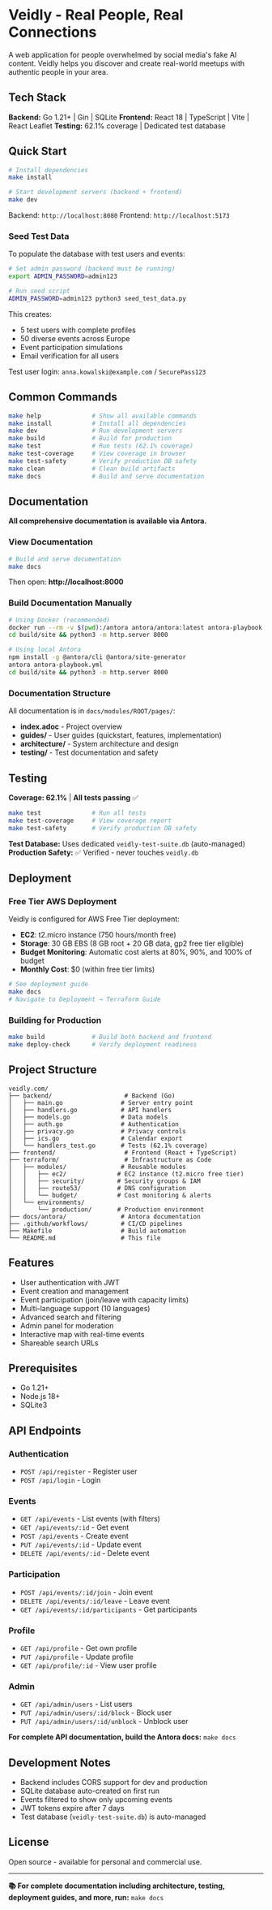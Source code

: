 # Veidly - Real People, Real Connections

A web application for people overwhelmed by social media's fake AI content. Veidly helps you discover and create real-world meetups with authentic people in your area.

## Tech Stack

**Backend:** Go 1.21+ | Gin | SQLite
**Frontend:** React 18 | TypeScript | Vite | React Leaflet
**Testing:** 62.1% coverage | Dedicated test database

## Quick Start

```bash
# Install dependencies
make install

# Start development servers (backend + frontend)
make dev
```

Backend: `http://localhost:8080`
Frontend: `http://localhost:5173`

### Seed Test Data

To populate the database with test users and events:

```bash
# Set admin password (backend must be running)
export ADMIN_PASSWORD=admin123

# Run seed script
ADMIN_PASSWORD=admin123 python3 seed_test_data.py
```

This creates:
- 5 test users with complete profiles
- 50 diverse events across Europe
- Event participation simulations
- Email verification for all users

Test user login: `anna.kowalski@example.com` / `SecurePass123`

## Common Commands

```bash
make help              # Show all available commands
make install           # Install all dependencies
make dev               # Run development servers
make build             # Build for production
make test              # Run tests (62.1% coverage)
make test-coverage     # View coverage in browser
make test-safety       # Verify production DB safety
make clean             # Clean build artifacts
make docs              # Build and serve documentation
```

## Documentation

**All comprehensive documentation is available via Antora.**

### View Documentation

```bash
# Build and serve documentation
make docs
```

Then open: **http://localhost:8000**

### Build Documentation Manually

```bash
# Using Docker (recommended)
docker run --rm -v $(pwd):/antora antora/antora:latest antora-playbook.yml
cd build/site && python3 -m http.server 8000

# Using local Antora
npm install -g @antora/cli @antora/site-generator
antora antora-playbook.yml
cd build/site && python3 -m http.server 8000
```

### Documentation Structure

All documentation is in `docs/modules/ROOT/pages/`:

- **index.adoc** - Project overview
- **guides/** - User guides (quickstart, features, implementation)
- **architecture/** - System architecture and design
- **testing/** - Test documentation and safety

## Testing

**Coverage: 62.1%** | **All tests passing** ✅

```bash
make test              # Run all tests
make test-coverage     # View coverage report
make test-safety       # Verify production DB safety
```

**Test Database:** Uses dedicated `veidly-test-suite.db` (auto-managed)
**Production Safety:** ✅ Verified - never touches `veidly.db`

## Deployment

### Free Tier AWS Deployment

Veidly is configured for AWS Free Tier deployment:

- **EC2**: t2.micro instance (750 hours/month free)
- **Storage**: 30 GB EBS (8 GB root + 20 GB data, gp2 free tier eligible)
- **Budget Monitoring**: Automatic cost alerts at 80%, 90%, and 100% of budget
- **Monthly Cost**: $0 (within free tier limits)

```bash
# See deployment guide
make docs
# Navigate to Deployment → Terraform Guide
```

### Building for Production

```bash
make build             # Build both backend and frontend
make deploy-check      # Verify deployment readiness
```

## Project Structure

```
veidly.com/
├── backend/                    # Backend (Go)
│   ├── main.go                # Server entry point
│   ├── handlers.go            # API handlers
│   ├── models.go              # Data models
│   ├── auth.go                # Authentication
│   ├── privacy.go             # Privacy controls
│   ├── ics.go                 # Calendar export
│   └── handlers_test.go       # Tests (62.1% coverage)
├── frontend/                   # Frontend (React + TypeScript)
├── terraform/                  # Infrastructure as Code
│   ├── modules/               # Reusable modules
│   │   ├── ec2/              # EC2 instance (t2.micro free tier)
│   │   ├── security/         # Security groups & IAM
│   │   ├── route53/          # DNS configuration
│   │   └── budget/           # Cost monitoring & alerts
│   └── environments/
│       └── production/       # Production environment
├── docs/antora/               # Antora documentation
├── .github/workflows/         # CI/CD pipelines
├── Makefile                   # Build automation
└── README.md                  # This file
```

## Features

- User authentication with JWT
- Event creation and management
- Event participation (join/leave with capacity limits)
- Multi-language support (10 languages)
- Advanced search and filtering
- Admin panel for moderation
- Interactive map with real-time events
- Shareable search URLs

## Prerequisites

- Go 1.21+
- Node.js 18+
- SQLite3

## API Endpoints

### Authentication
- `POST /api/register` - Register user
- `POST /api/login` - Login

### Events
- `GET /api/events` - List events (with filters)
- `GET /api/events/:id` - Get event
- `POST /api/events` - Create event
- `PUT /api/events/:id` - Update event
- `DELETE /api/events/:id` - Delete event

### Participation
- `POST /api/events/:id/join` - Join event
- `DELETE /api/events/:id/leave` - Leave event
- `GET /api/events/:id/participants` - Get participants

### Profile
- `GET /api/profile` - Get own profile
- `PUT /api/profile` - Update profile
- `GET /api/profile/:id` - View user profile

### Admin
- `GET /api/admin/users` - List users
- `PUT /api/admin/users/:id/block` - Block user
- `PUT /api/admin/users/:id/unblock` - Unblock user

**For complete API documentation, build the Antora docs:** `make docs`

## Development Notes

- Backend includes CORS support for dev and production
- SQLite database auto-created on first run
- Events filtered to show only upcoming events
- JWT tokens expire after 7 days
- Test database (`veidly-test-suite.db`) is auto-managed

## License

Open source - available for personal and commercial use.

---

**📚 For complete documentation including architecture, testing, deployment guides, and more, run:** `make docs`
